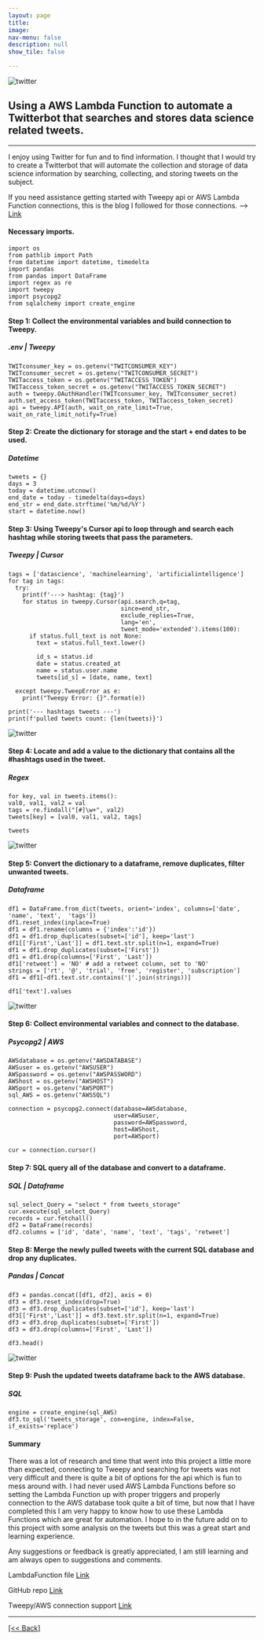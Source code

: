 ```yaml
---
layout: page
title:
image: 
nav-menu: false
description: null
show_tile: false

---
```


![twitter](/assets/images/TwitterBot/TwitterBotHeader.png) <br>

## Using a AWS Lambda Function to automate a Twitterbot that searches and stores data science related tweets.

---

I enjoy using Twitter for fun and to find information.  I thought that I would try to create a Twitterbot that will automate the collection and storage of data science information by searching, collecting, and storing tweets on the subject.  

If you need assistance getting started with Tweepy api or AWS Lambda Function connections, this is the blog I followed for those connections. --> [Link]({{'https://dylancastillo.co/how-to-make-a-twitter-bot-for-free/'}})


#### Necessary imports.
```
import os
from pathlib import Path
from datetime import datetime, timedelta
import pandas
from pandas import DataFrame 
import regex as re
import tweepy
import psycopg2
from sqlalchemy import create_engine
```

#### Step 1: Collect the environmental variables and build connection to Tweepy.
##### .env | Tweepy 
```
TWITconsumer_key = os.getenv("TWITCONSUMER_KEY")
TWITconsumer_secret = os.getenv("TWITCONSUMER_SECRET")
TWITaccess_token = os.getenv("TWITACCESS_TOKEN")
TWITaccess_token_secret = os.getenv("TWITACCESS_TOKEN_SECRET")
auth = tweepy.OAuthHandler(TWITconsumer_key, TWITconsumer_secret)
auth.set_access_token(TWITaccess_token, TWITaccess_token_secret)
api = tweepy.API(auth, wait_on_rate_limit=True, wait_on_rate_limit_notify=True)
```

#### Step 2: Create the dictionary for storage and the start + end dates to be used.
##### Datetime
```
tweets = {}
days = 3
today = datetime.utcnow()
end_date = today - timedelta(days=days)
end_str = end_date.strftime('%m/%d/%Y')
start = datetime.now()
```

#### Step 3: Using Tweepy's Cursor api to loop through and search each hashtag while storing tweets that pass the parameters.
##### Tweepy | Cursor
```
tags = ['datascience', 'machinelearning', 'artificialintelligence']
for tag in tags:
  try:
    print(f'---> hashtag: {tag}')
    for status in tweepy.Cursor(api.search,q=tag,
                                since=end_str,   
                                exclude_replies=True,    
                                lang='en', 
                                tweet_mode='extended').items(100):
      if status.full_text is not None:
        text = status.full_text.lower()

        id_s = status.id
        date = status.created_at 
        name = status.user.name 
        tweets[id_s] = [date, name, text]

  except tweepy.TweepError as e: 
    print("Tweepy Error: {}".format(e))
    
print('--- hashtags tweets ---')
print(f'pulled tweets count: {len(tweets)}')
```
![twitter](/assets/images/TwitterBot/TwitterBot1.png) <br>

#### Step 4: Locate and add a value to the dictionary that contains all the #hashtags used in the tweet.
##### Regex
```
for key, val in tweets.items():
val0, val1, val2 = val
tags = re.findall("[#]\w+", val2)
tweets[key] = [val0, val1, val2, tags]

tweets
```
![twitter](/assets/images/TwitterBot/TwitterBot2.png) <br>

#### Step 5: Convert the dictionary to a dataframe, remove duplicates, filter unwanted tweets.
##### Dataframe
```
df1 = DataFrame.from_dict(tweets, orient='index', columns=['date', 'name', 'text',  'tags'])
df1.reset_index(inplace=True)
df1 = df1.rename(columns = {'index':'id'})
df1 = df1.drop_duplicates(subset=['id'], keep='last')
df1[['First','Last']] = df1.text.str.split(n=1, expand=True)
df1 = df1.drop_duplicates(subset=['First'])
df1 = df1.drop(columns=['First', 'Last'])
df1['retweet'] = 'NO' # add a retweet column, set to 'NO'
strings = ['rt', '@', 'trial', 'free', 'register', 'subscription'] 
df1 = df1[~df1.text.str.contains('|'.join(strings))]

df1['text'].values
```
![twitter](/assets/images/TwitterBot/twitterbot3.png) <br>

#### Step 6: Collect environmental variables and connect to the database.
##### Psycopg2 | AWS 
```
AWSdatabase = os.getenv("AWSDATABASE")
AWSuser = os.getenv("AWSUSER")
AWSpassword = os.getenv("AWSPASSWORD")
AWShost = os.getenv("AWSHOST")
AWSport = os.getenv("AWSPORT")
sql_AWS = os.getenv("AWSSQL")

connection = psycopg2.connect(database=AWSdatabase,
                              user=AWSuser,
                              password=AWSpassword,
                              host=AWShost,
                              port=AWSport)

cur = connection.cursor()
```

#### Step 7: SQL query all of the database and convert to a dataframe.
##### SQL | Dataframe 
```
sql_select_Query = "select * from tweets_storage"
cur.execute(sql_select_Query)
records = cur.fetchall()
df2 = DataFrame(records)
df2.columns = ['id', 'date', 'name', 'text', 'tags', 'retweet']
```

#### Step 8: Merge the newly pulled tweets with the current SQL database and drop any duplicates.
##### Pandas | Concat
```
df3 = pandas.concat([df1, df2], axis = 0)
df3 = df3.reset_index(drop=True)
df3 = df3.drop_duplicates(subset=['id'], keep='last')
df3[['First','Last']] = df3.text.str.split(n=1, expand=True)
df3 = df3.drop_duplicates(subset=['First'])
df3 = df3.drop(columns=['First', 'Last'])

df3.head()
```
![twitter](/assets/images/TwitterBot/TwitterBot4.png) <br>

#### Step 9: Push the updated tweets dataframe back to the AWS database.
##### SQL 
```
engine = create_engine(sql_AWS)
df3.to_sql('tweets_storage', con=engine, index=False, if_exists='replace')
```

#### Summary
There was a lot of research and time that went into this project a little more than expected, connecting to Tweepy and searching for tweets was not very difficult and there is quite a bit of options for the api which is fun to mess around with.  I had never used AWS Lambda Functions before so setting the Lambda Function up with proper triggers and properly connection to the AWS database took quite a bit of time, but now that I have completed this I am very happy to know how to use these Lambda Functions which are great for automation.   I hope to in the future add on to this project with some analysis on the tweets but this was a great start and learning experience.

Any suggestions or feedback is greatly appreciated, I am still learning and am always open to suggestions and comments.

LambdaFunction file
[Link]({{'https://github.com/CVanchieri/DSPortfolio/blob/master/posts/TwitterBotAWSLambdaFunctionPost/lambda_function.py'}})

GitHub repo
[Link]({{'https://github.com/CVanchieri/DSPortfolio'}})

Tweepy/AWS connection support
[Link]({{'https://dylancastillo.co/how-to-make-a-twitter-bot-for-free/'}})







---
[[<< Back]](https://cvanchieri.github.io/DSPortfolio/Tile1_Projects.html)

